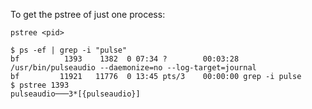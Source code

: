 To get the pstree of just one process:
```
pstree <pid>
```

```
$ ps -ef | grep -i "pulse"
bf          1393    1382  0 07:34 ?        00:03:28 /usr/bin/pulseaudio --daemonize=no --log-target=journal
bf         11921   11776  0 13:45 pts/3    00:00:00 grep -i pulse
$ pstree 1393
pulseaudio───3*[{pulseaudio}]
```
